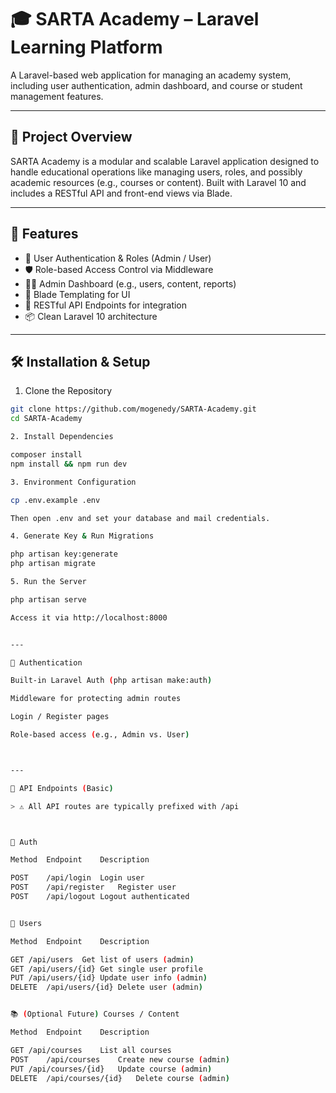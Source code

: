 # 🎓 SARTA Academy – Laravel Learning Platform

A Laravel-based web application for managing an academy system, including user authentication, admin dashboard, and course or student management features.

---

## 📌 Project Overview

SARTA Academy is a modular and scalable Laravel application designed to handle educational operations like managing users, roles, and possibly academic resources (e.g., courses or content). Built with Laravel 10 and includes a RESTful API and front-end views via Blade.

---

## 🚀 Features

- 👤 User Authentication & Roles (Admin / User)
- 🛡️ Role-based Access Control via Middleware
- 🧑‍💼 Admin Dashboard (e.g., users, content, reports)
- 📄 Blade Templating for UI
- 🔌 RESTful API Endpoints for integration
- 📦 Clean Laravel 10 architecture

---

## 🛠️ Installation & Setup

1. Clone the Repository

```bash
git clone https://github.com/mogenedy/SARTA-Academy.git
cd SARTA-Academy

2. Install Dependencies

composer install
npm install && npm run dev

3. Environment Configuration

cp .env.example .env

Then open .env and set your database and mail credentials.

4. Generate Key & Run Migrations

php artisan key:generate
php artisan migrate

5. Run the Server

php artisan serve

Access it via http://localhost:8000


---

🔐 Authentication

Built-in Laravel Auth (php artisan make:auth)

Middleware for protecting admin routes

Login / Register pages

Role-based access (e.g., Admin vs. User)



---

📡 API Endpoints (Basic)

> ⚠️ All API routes are typically prefixed with /api



🔑 Auth

Method	Endpoint	Description

POST	/api/login	Login user
POST	/api/register	Register user
POST	/api/logout	Logout authenticated


👥 Users

Method	Endpoint	Description

GET	/api/users	Get list of users (admin)
GET	/api/users/{id}	Get single user profile
PUT	/api/users/{id}	Update user info (admin)
DELETE	/api/users/{id}	Delete user (admin)


📚 (Optional Future) Courses / Content

Method	Endpoint	Description

GET	/api/courses	List all courses
POST	/api/courses	Create new course (admin)
PUT	/api/courses/{id}	Update course (admin)
DELETE	/api/courses/{id}	Delete course (admin)
